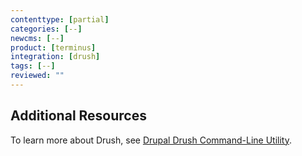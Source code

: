 ```yaml
---
contenttype: [partial]
categories: [--]
newcms: [--]
product: [terminus]
integration: [drush]
tags: [--]
reviewed: ""
---
```


## Additional Resources

To learn more about Drush, see [Drupal Drush Command-Line Utility](/guides/drush).